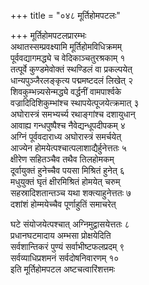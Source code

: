 +++
title = "०४८ मूर्तिहोमपटलः"

+++
मूर्तिहोमपटलप्रारम्भः    
अथातस्सम्प्रवक्ष्यामि मूर्तिहोमविधिक्रमम्  
पूर्ववद्यागमद्ध्ये च वेदिकाञ्चतुरश्रकाम् १  
तत्पूर्वे कुण्डमेवोक्तं स्थण्डिलं वा प्रकल्पयेत्  
धान्यपुञ्जैरलङ्कृत्य पद्ममष्टदलं लिखेत् २  
शिवकुम्भन्न्यसेन्मद्ध्ये वर्द्धनीं वामपार्श्वके  
वज्रादिदिशिकुम्भांश्च स्थापयेत्पूजयेत्क्रमात् ३  
अघोरास्त्रं समभ्यर्च्य रथाङ्गांश्च दशायुधान्  
आवाह्य गन्धपुष्पैश्च नैवेद्यन्धूपदीपकम् ४  
अग्निं पूर्ववदाराध्य अघोरास्त्रं समर्चयेत्  
आज्येन होमयेत्पश्चात्पलाशाद्यैर्हुनेत्ततः ५  
क्षीरेण सहितञ्चैव तथैव तिलहोमकम्  
दूर्वायुक्तं हुनेच्चैव पयसा मिश्रितं हुनेत् ६  
मधुयुक्तं घृतं क्षीरमिश्रितं होमयेत् चरुम्  
सहस्रादिशतान्तञ्च यथा शक्त्याहुनेत्ततः ७  
दशांशं होम्मयेच्चैव पूर्णाहुतिं समाचरेत्  

घटे संयोजयेत्पश्चात् अग्निमुद्वासयेत्ततः ८  
प्रधानघटमादाय अम्भसा प्रोक्षयेदिति  
सर्वशान्तिकरं पुण्यं सर्वाभीष्टफलप्रदम् ९  
सर्वव्याधिप्रशमनं सर्वदोषनिवारणम् १०  
इति मूर्तिहोमपटल अष्टचत्वारिंशत्तमः  
